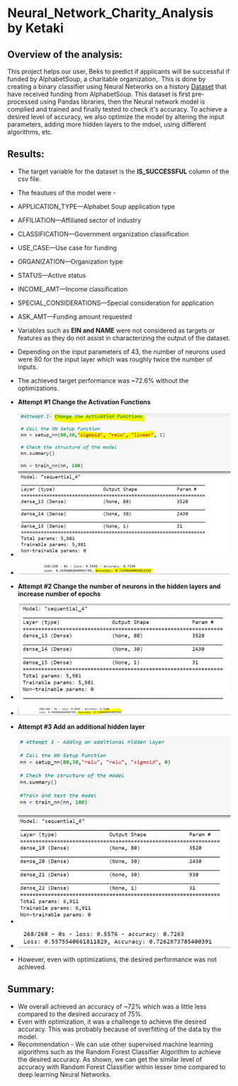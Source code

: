 # Neural_Network_Charity_Analysis by Ketaki
## Overview of the analysis:
This project helps our user, Beks to predict if applicants will be successful if funded by  AlphabetSoup, a charitable organization,. This is done by creating a binary classifier using Neural Networks on a history [Dataset](https://github.com/ketpradh/Neural_Network_Charity_Analysis/blob/main/Resources/charity_data.csv) that have received funding from AlphabetSoup. This dataset is first pre-processed using Pandas libraries, then the Neural network model is complied and trained and finally tested to check it's accuracy. To achieve a desired level of accuracy, we also optimize the model by altering the input parameters, adding more hidden layers to the mdoel, using different algorithms, etc.

## Results:
- The target variable for the dataset is the **IS_SUCCESSFUL** column of the csv file. 
- The feautues of the model were -
 - APPLICATION_TYPE—Alphabet Soup application type
 - AFFILIATION—Affiliated sector of industry
 - CLASSIFICATION—Government organization classification
 - USE_CASE—Use case for funding
 - ORGANIZATION—Organization type
 - STATUS—Active status
 - INCOME_AMT—Income classification
 - SPECIAL_CONSIDERATIONS—Special consideration for application
 - ASK_AMT—Funding amount requested

- Variables such as **EIN and NAME** were not considered as targets or features as they do not assist in characterizing the output of the dataset.
- Depending on the input parameters of 43, the number of neurons used were 80 for the input layer which was roughly twice the number of inputs. 

- The achieved target performance was ~72.6% without the optimizations.
- **Attempt #1 Change the Activation Functions**
- ![Parameters](https://github.com/ketpradh/Neural_Network_Charity_Analysis/blob/main/Resources/Attempt%201%20-%20Params.PNG)
- ![Results](https://github.com/ketpradh/Neural_Network_Charity_Analysis/blob/main/Resources/Attempt%201%20-%20Accuracy.PNG)
- **Attempt #2 Change the number of neurons in the hidden layers and increase number of epochs**
- ![Parameters](https://github.com/ketpradh/Neural_Network_Charity_Analysis/blob/main/Resources/Attempt%202%20-%20Params.PNG)
- ![Results](https://github.com/ketpradh/Neural_Network_Charity_Analysis/blob/main/Resources/Attempt%202%20-%20Accuracy.PNG)
- **Attempt #3 Add an additional hidden layer**
- ![Parameters](https://github.com/ketpradh/Neural_Network_Charity_Analysis/blob/main/Resources/Attempt%203-%20Params.PNG)
- ![Results](https://github.com/ketpradh/Neural_Network_Charity_Analysis/blob/main/Resources/Attempt%203%20-%20Accuracy.PNG)
- However, even with optimizations, the desired performance was not achieved.

## Summary: 
- We overall achieved an accuracy of ~72% which was a little less compared to the desired accuracy of 75%.
- Even with optimization, it was a challenge to achieve the desired accuracy. This was probably because of overfitting of the data by the model.
- Recommendation - We can use other supervised machine learning algorithms such as the Random Forest Classifier Algorithm to achieve the desired accuracy. As shown, we can get the similar level of accuracy with Random Forest Classifier within lesser time compared to deep learning Neural Networks.
